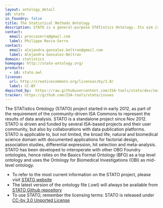 ```yaml
---
layout: ontology_detail
id: stato
in_foundry: false
title: The Statistical Methods Ontology
description: STATO is a general-purpose STATistics Ontology. Its aim is to provide coverage for processes such as statistical tests, their conditions of application, and information needed or resulting from statistical methods, such as probability distributions, variables, spread and variation metrics. STATO also covers aspects of experimental design and description of plots and graphical representations commonly used to provide visual cues of data distribution or layout and to assist review of the results.
contact:
  email: proccaserra@gmail.com
  label: Philippe Rocca-Serra
contact:
  email: alejandra.gonzalez.beltran@gmail.com
  label: Alejandra Gonzalez-Beltran
domain: statistics
homepage: http://stato-ontology.org/
products:
  - id: stato.owl
license:
  url: http://creativecommons.org/licenses/by/3.0/
  label: CC-BY
depicted_by:  https://raw.githubusercontent.com/ISA-tools/stato/dev/images/stato-logo-3.png
tracker: https://github.com/ISA-tools/stato/issues
---
```


The STATistics Ontology (STATO) project started in early 2012, as part of the requirement of the community-driven ISA Commons to represent the results of data analysis. STATO is a standalone project since Nov 2012. STATO is driven and funded by several ISA-based projects and their user community, but also by collaborations with data publication platforms. STATO is applicable to, but not limited, the broad life, natural and biomedical science domain with documented applications for factorial design, association studies, differential expression, hit selection and meta-analysis. STATO has been developed to interoperate with other OBO Foundry ontologies, hence relies on the Basics Formal Ontology (BFO) as a top level ontology and uses the Ontology for Biomedical Investigations (OBI) as mid-level ontology.

 * To refer to the most current  information on the STATO project, please visit [STATO website](http://stato-ontology.org/)
 * The latest version of the ontology file (.owl) will always be available from [STATO Github repository]()
 * To use STATO, remember the licensing terms: STATO is released under [CC-by 3.0 Unported License](http://creativecommons.org/licenses/by/3.0/)
